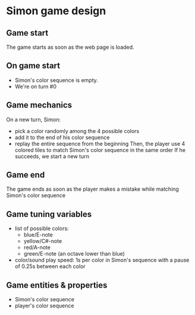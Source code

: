 Simon game design
=================

Game start
----------
The game starts as soon as the web page is loaded.

On game start
-------------
- Simon's color sequence is empty.
- We're on turn #0

Game mechanics
--------------
On a new turn, Simon:
- pick a color randomly among the 4 possible colors
- add it to the end of his color sequence
- replay the entire sequence from the beginning
Then, the player use 4 colored tiles to match Simon's color sequence in the same order
If he succeeds, we start a new turn

Game end
--------
The game ends as soon as the player makes a mistake while matching Simon's color sequence

Game tuning variables
---------------------
- list of possible colors:
    - blue/E-note
    - yellow/C#-note
    - red/A-note
    - green/E-note (an octave lower than blue)
- color/sound play speed: 1s per color in Simon's sequence with a pause of 0.25s between each color

Game entities & properties
--------------------------
- Simon's color sequence
- player's color sequence
